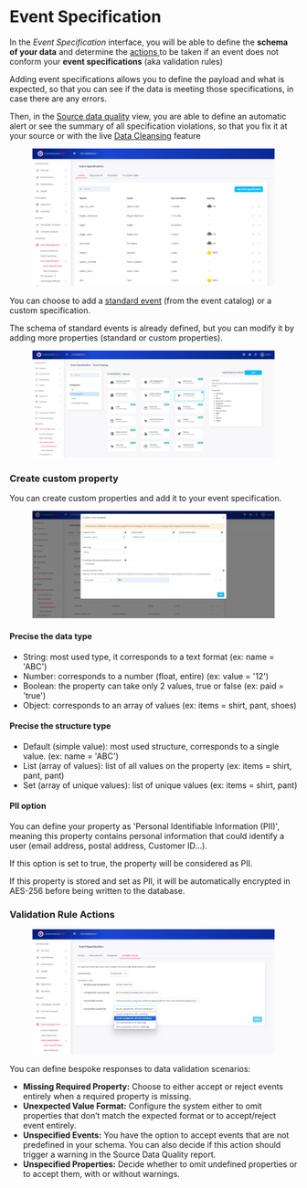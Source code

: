 # Event Specification

In the _Event Specification_ interface, you will be able to define the **schema of your data** and determine the [actions ](event-specification.md#validation-rule-actions)to be taken if an event does not conform your **event specifications** (aka validation rules)

Adding event specifications allows you to define the payload and what is expected, so that you can see if the data is meeting those specifications, in case there are any errors.

Then, in the [Source data quality](data-quality.md) view, you are able to define an automatic alert or see the summary of all specification violations, so that you fix it at your source or with the live [Data Cleansing](data-cleansing/) feature

<figure><img src="../../.gitbook/assets/NDL1.png" alt=""><figcaption></figcaption></figure>

You can choose to add a [standard event](../../developers/tracking/events-reference/) (from the event catalog) or a custom specification.

The schema of standard events is already defined, but you can modify it by adding more properties (standard or custom properties).

<figure><img src="../../.gitbook/assets/ndl2.png" alt=""><figcaption></figcaption></figure>

### Create custom property

You can create custom properties and add it to your event specification.

<figure><img src="../../.gitbook/assets/ndl3.png" alt=""><figcaption></figcaption></figure>

#### Precise the data type

* String: most used type, it corresponds to a text format (ex: name = 'ABC')
* Number: corresponds to a number (float, entire) (ex: value = '12')
* Boolean: the property can take only 2 values, true or false (ex: paid = 'true')
* Object: corresponds to an array of values (ex: items = shirt, pant, shoes)

#### Precise the structure type

* Default (simple value): most used structure, corresponds to a single value. (ex: name = 'ABC')
* List (array of values): list of all values on the property (ex: items = shirt, pant, pant)
* Set (array of unique values): list of unique values (ex: items = shirt, pant)

#### PII option

You can define your property as 'Personal Identifiable Information (PII)', meaning this property contains personal information that could identify a user (email address, postal address, Customer ID...).

If this option is set to true, the property will be considered as PII.

If this property is stored and set as PII, it will be automatically encrypted in AES-256 before being written to the database.

### Validation Rule Actions

<figure><img src="../../.gitbook/assets/ndl4.png" alt=""><figcaption></figcaption></figure>

You can define bespoke responses to data validation scenarios:

* **Missing Required Property:** Choose to either accept or reject events entirely when a required property is missing.
* **Unexpected Value Format:** Configure the system either to omit properties that don’t match the expected format or to accept/reject event entirely.
* **Unspecified Events:** You have the option to accept events that are not predefined in your schema. You can also decide if this action should trigger a warning in the Source Data Quality report.
* **Unspecified Properties:** Decide whether to omit undefined properties or to accept them, with or without warnings.
